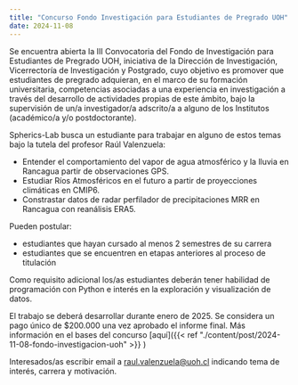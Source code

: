 ```yaml
---
title: "Concurso Fondo Investigación para Estudiantes de Pregrado UOH"
date: 2024-11-08
---
```


Se encuentra abierta la III Convocatoria del Fondo de Investigación para Estudiantes de Pregrado UOH, iniciativa de la Dirección de Investigación, Vicerrectoría de Investigación y Postgrado, cuyo objetivo es promover que estudiantes de pregrado adquieran, en el marco de su formación universitaria, competencias asociadas a una experiencia en investigación a través del desarrollo de actividades propias de este ámbito, bajo la supervisión de un/a investigador/a adscrito/a a alguno de los Institutos (académico/a y/o postdoctorante). 

Spherics-Lab busca un estudiante para trabajar en alguno de estos temas bajo la tutela del profesor Raúl Valenzuela:

* Entender el comportamiento del vapor de agua atmosférico y la lluvia en Rancagua partir de observaciones GPS.
* Estudiar Ríos Atmosféricos en el futuro a partir de proyecciones climáticas en CMIP6.
* Constrastar datos de radar perfilador de precipitaciones MRR en Rancagua con reanálisis ERA5.

Pueden postular: 
* estudiantes que hayan cursado al menos 2 semestres de su carrera
* estudiantes que se encuentren en etapas anteriores al proceso de titulación

Como requisito adicional los/as estudiantes deberán tener habilidad de programación con Python e interés en la exploración y visualización de datos.

El trabajo se deberá desarrollar durante enero de 2025. Se considera un pago único de $200.000 una vez aprobado el informe final. Más información en el bases del concurso [aquí]({{< ref "./content/post/2024-11-08-fondo-investigacion-uoh" >}} )

Interesados/as escribir email a raul.valenzuela@uoh.cl indicando tema de interés, carrera y motivación.

